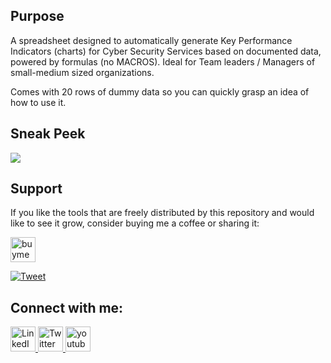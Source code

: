## Purpose
A spreadsheet designed to automatically generate Key Performance Indicators (charts) for Cyber Security Services based on documented data, powered by formulas (no MACROS). Ideal for Team leaders / Managers of small-medium sized organizations.

Comes with 20 rows of dummy data so you can quickly grasp an idea of how to use it. 

## Sneak Peek
![](https://github.com/t3l3machus/cybersec-service-metrics/peek.gif)

## Support
If you like the tools that are freely distributed by this repository and would like to see it grow, consider buying me a coffee or sharing it:  

<a href="https://www.buymeacoffee.com/t3l3machus" target="_blank">
  <img alt="buymeacoffee" height="40px" src="https://www.buymeacoffee.com/assets/img/guidelines/download-assets-sm-1.svg">
</a> 

[![Tweet](https://img.shields.io/twitter/url/http/shields.io.svg?style=social)](https://twitter.com/intent/tweet?text=Open%20source%20penetration%20testing%20tools%20for%20exploiting%20various%20attack%20vectors%21&url=https://github.com/t3l3machus/overview&via=t3l3machus&hashtags=cybersecurity,pentesting,redteaming,hacking,github)

## Connect with me:
<a href="https://www.linkedin.com/in/panagiotis-chartas-a9b4a21a5/">
    <img alt="LinkedIn" width="40px" src="https://cdn1.iconfinder.com/data/icons/social-media-icon-1/112/linkedin-512.png"/>
</a>

<a href="https://twitter.com/t3l3machus">
    <img alt="Twitter" width="40px" src="https://cdn3.iconfinder.com/data/icons/2018-social-media-logotypes/1000/2018_social_media_popular_app_logo_twitter-512.png" />
</a>

<a href="https://www.youtube.com/channel/UCebj---w2CTP49tah7a8Veg">
  <img alt="youtube" width="40px" src="https://cdn4.iconfinder.com/data/icons/logos-and-brands/512/395_Youtube_logo-512.png" />
</a>
